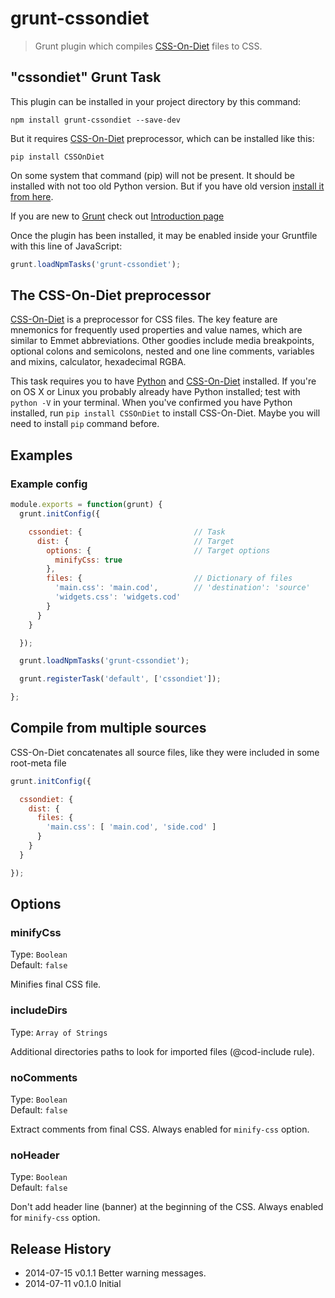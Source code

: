 # grunt-cssondiet

> Grunt plugin which compiles [CSS-On-Diet](http://cofoh.com/css-on-diet) files to CSS. 


## "cssondiet" Grunt Task

This plugin can be installed in your project directory by this command:
```shell
npm install grunt-cssondiet --save-dev
```

But it requires [CSS-On-Diet](http://cofoh.com/css-on-diet) preprocessor, which can be installed
like this:
```shell
pip install CSSOnDiet
```

On some system that command (pip) will not be present. It should be installed with not too old
Python version. But if you have old version [install it from
here](https://pip.pypa.io/en/latest/installing.html).

If you are new to [Grunt](http://gruntjs.com/) check out [Introduction
page](http://gruntjs.com/getting-started)

Once the plugin has been installed, it may be enabled inside your Gruntfile with this line of JavaScript:

```js
grunt.loadNpmTasks('grunt-cssondiet');
```

## The CSS-On-Diet preprocessor

[CSS-On-Diet](http://cofoh.com/css-on-diet) is a preprocessor for CSS files. The key feature are
mnemonics for frequently used properties and value names, which are similar to Emmet abbreviations.
Other goodies include media breakpoints, optional colons and semicolons, nested and one line
comments, variables and mixins, calculator, hexadecimal RGBA.

This task requires you to have [Python](https://www.python.org/download/)
and [CSS-On-Diet](http://cofoh.com/css-on-diet) installed. If you're on OS X or Linux you probably
already have Python installed; test with `python -V` in your terminal. When you've confirmed you have
Python installed, run `pip install CSSOnDiet` to install CSS-On-Diet.
Maybe you will need to install `pip` command before.


## Examples

### Example config

```javascript
module.exports = function(grunt) {
  grunt.initConfig({

    cssondiet: {                         // Task
      dist: {                            // Target
        options: {                       // Target options
          minifyCss: true       
        },
        files: {                         // Dictionary of files
          'main.css': 'main.cod',        // 'destination': 'source' 
          'widgets.css': 'widgets.cod'
        }
      }
    }

  });

  grunt.loadNpmTasks('grunt-cssondiet');

  grunt.registerTask('default', ['cssondiet']);

};
```

## Compile from multiple sources

CSS-On-Diet concatenates all source files, like they were included in some root-meta file

```javascript
grunt.initConfig({

  cssondiet: {
    dist: {
      files: {
        'main.css': [ 'main.cod', 'side.cod' ]
      }
    }
  }

});
```

## Options

### minifyCss

Type: `Boolean`  
Default: `false`

Minifies final CSS file.

### includeDirs

Type: `Array of Strings`

Additional directories paths to look for imported files (@cod-include rule).

### noComments

Type: `Boolean`  
Default: `false`

Extract comments from final CSS. Always enabled for `minify-css` option.

### noHeader

Type: `Boolean`  
Default: `false`

Don't add header line (banner) at the beginning of the CSS. Always enabled for `minify-css` option.


## Release History
 * 2014-07-15  v0.1.1  Better warning messages. 
 * 2014-07-11  v0.1.0  Initial
